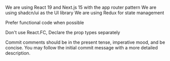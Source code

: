 We are using React 19 and Next.js 15 with the app router pattern
We are using shadcn/ui as the UI library
We are using Redux for state management

Prefer functional code when possible

Don't use React.FC, Declare the prop types separately

Commit comments should be in the present tense, imperative mood, and be concise. You may follow the initial commit message with a more detailed description.
